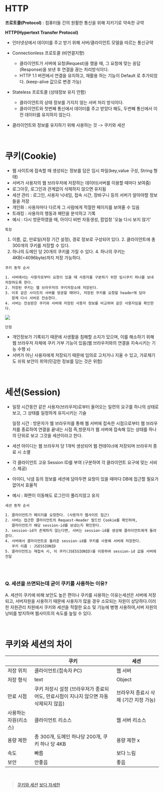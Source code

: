 # HTTP
**프로토콜(Protocol)** : 컴퓨터들 간의 원활한 통신을 위해 지키기로 약속한 규약

**HTTP(Hypertext Transfer Protocol)**

- 인터넷상에서 데이터를 주고 받기 위해 서버/클라이언트 모델을 따르는 통신규약
- Connectionless 프로토콜 (비연결지향)
  - 클라이언트가 서버에 요청(Request)을 했을 때, 그 요청에 맞는 응답(Response)을 보낸 후 연결을 끊는 처리방식이다.        
   - HTTP 1.1 버전에서 연결을 유지하고, 재활용 하는 기능이 Default 로 추가되었다. (keep-alive 값으로 변경 가능)

- Stateless 프로토콜 (상태정보 유지 안함)
  - 클라이언트의 상태 정보를 가지지 않는 서버 처리 방식이다.    
  - 클라이언트와 첫번째 통신에서 데이터를 주고 받았다 해도, 두번째 통신에서 이전 데이터를 유지하지 않는다.

  
- 클라이언트와 정보를 유지하기 위해 사용하는 것 -> 쿠키와 세션
</br>

# 쿠키(Cookie)
- 웹 사이트에 접속할 때 생성되는 정보를 담은 임시 파일(key,value 구성, String 형태)
- 서버가 사용자의 웹 브라우저에 저장하는 데이터(서버를 이용할 때마다 보여줌)
- 로그아웃, 로그인과 관계없이 삭제하지 않으면 유지됨
- 세션 관리 : 로그인, 사용자 닉네임, 접속  시간, 장바구니 등의 서버가 알아야할 정보들을 저장
- 개인화 : 사용자마다 다르게 그 사람에게 적절한 페이지를 보여줄 수 있음
- 트래킹 : 사용자의 행동과 패턴을 분석하고 기록
- 예시 : 다시 방문하였을 때, 아이디 비번 자동생성, 팝업창 '오늘 다시 보지 않기'


`특징`
1. 이름, 값, 만료일(저장 기간 설정), 경로 정보로 구성되어 있다.
2. 클라이언트에 총 300개의 쿠키를 저장할 수 있다.
3. 하나의 도메인 당 20개의 쿠키를 가질 수 있다.
4. 하나의 쿠키는 4KB(=4096byte)까지 저장 가능하다.


`쿠키 동작 순서`
```
1. 서버에서는 사용자로부터 요청이 있을 때 사용자를 구분하기 위한 임시쿠키 하나를 보내 저장하도록 한다.
2. 저장된 쿠키는 웹 브라우저의 쿠키저장소에 저장된다.
3. 이후 같은 사이트의 서버를 방문할 때마다, 저장된 쿠키를 요청할 header에 담아 
   함께 다시 서버로 전송한다.
4. 서버는 전송받은 쿠키와 서버에 저장된 사용자 정보를 비교하여 같은 사용자임을 확인한다.
```
![](https://velog.velcdn.com/images/ilov-/post/384f352c-1eaa-45e2-9a2e-1d25c0b091cc/image.png)

`단점`

- 개인정보가 기록되기 때문에 사생활을 침해할 소지가 있으며, 이를 해소하기 위해 웹 브라우저 자체에 쿠키 거부 기능이 있음(웹 브라우저와의 연결을 지속시키는 기능 수행 x)
- 서버가 아닌 사용자에게 저장되기 때문에 임의로 고치거나 지울 수 있고, 가로채기도 쉬워 보안이 취약(민감한 정보를 담는 것은 위험)

</br>

# 세션(Session)
- 일정 시간동안 같은 사용자(브라우저)로부터 들어오는
일련의 요구를 하나의 상태로 보고, 그 상태를 일정하게 유지시키는 기술

	일정 시간 : 방문자가 웹 브라우저를 통해 웹 서버에 접속한 시점으로부터 웹 브라우저를 종료하여 연결을 끝내는 시점
              즉,방문자가 웹 서버에 접속해 있는 상태를 하나의 단위로 보고 그것을 세션이라고 한다.
- 세션 아이디는 웹 브라우저 당 1개씩 생성되어 웹 컨테이너에 저장되며 브라우저 종료 시 소멸
- 각 클라이언트 고유 Session ID를 부여
(구분하여 각 클라이언트 요구에 맞는 서비스 제공)
- 아이디, 닉넴 등의 정보를 세션에 담아두면 요청이 있을 때마다 DB에 접근할 필요가 없어서 효율적
- 예시 : 화면이 이동해도 로그인이 풀리지않고 유지

`세션 동작 순서`
```
1. 클라이언트가 페이지를 요청한다. (사용자가 웹사이트 접근)
2. 서버는 접근한 클라이언트의 Request-Header 필드인 Cookie를 확인하여,   
   클라이언트가 해당 session-id를 보냈는지 확인한다.
3. session-id가 존재하지 않는다면, 서버는 session-id를 생성해 클라이언트에게 돌려준다.
4. 서버에서 클라이언트로 돌려준 session-id를 쿠키를 사용해 서버에 저장한다.   
   쿠키 이름 : JSESSIONID
5. 클라이언트는 재접속 시, 이 쿠키(JSESSIONID)를 이용하여 session-id 값을 서버에 전달


```

</br>


### Q. 세션을 쓰면되는데 굳이 쿠키를 사용하는 이유?
A. 세션이 쿠키에 비해 보안도 높은 편이나 쿠키를 사용하는 이유는세션은 서버에 저장되고, 서버자원을 사용하기 때문에 사용자가 많을 경우 소모되는 자원이 상당하다.이러한 자원관리 차원에서 쿠키와 세션을 적절한 요소 및 기능에 병행 사용하여,서버 자원의 낭비를 방지하며 웹사이트의 속도를 높일 수 있다.

</br>

# 쿠키와 세션의 차이
||쿠키|세션|
|---|---|---|
|저장 위치| 클라이언트(접속자 PC)|웹 서버|
|저장 형식|text|Object|
|만료 시점|쿠키 저장시 설정 (브라우저가 종료되어도, 만료시점이 지나지 않으면 자동 삭제되지 않음)|브라우저 종료시 삭제 (기간 지정 가능)|
|사용하는 자원(리소스)|클라이언트 리소스|웹 서버 리소스|
|용량 제한|총 300개, 도메인 하나당 200개, 쿠키 하나 당 4KB|용량 제한 x|
|속도|빠름|보다 느림|
|보안|안좋음|좋음|

</br>

>[쿠키와 세션](https://devuna.tistory.com/23)
[보다 자세한](https://hahahoho5915.tistory.com/32)
